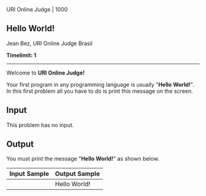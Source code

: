 URI Online Judge | 1000

## Hello World!

Jean Bez, URI Online Judge Brasil

**Timelimit: 1**

---

Welcome to **URI Online Judge!**

Your first program in any programming language is usually "**Hello World!**". In this first problem all you have to do is print this message on the screen.

## Input

This problem has no input.

## Output

You must print the message "**Hello World!**" as shown below.

| **Input Sample** | **Output Sample** |
| ---------------- | :---------------- |
|                  | Hello World!      |
